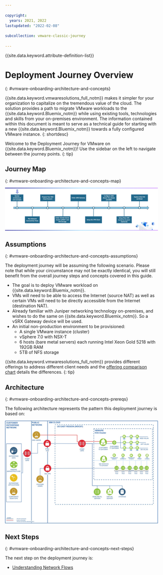 ```yaml
---

copyright:
  years: 2021, 2022
lastupdated: "2022-02-08"

subcollection: vmware-classic-journey

---
```


{{site.data.keyword.attribute-definition-list}}

# Deployment Journey Overview
{: #vmware-onboarding-architecture-and-concepts}

{{site.data.keyword.vmwaresolutions_full_notm}} makes it simpler for your organization to capitalize on the tremendous value of the cloud. The solution provides a path to migrate VMware workloads to the {{site.data.keyword.Bluemix_notm}} while using existing tools, technologies and skills from your on-premises environment.  The information contained within this document is meant to serve as a technical guide for starting with a new {{site.data.keyword.Bluemix_notm}} towards a fully configured VMware instance. 
{: shortdesc}

Welcome to the Deployment Journey for VMware on {{site.data.keyword.Bluemix_notm}}! Use the sidebar on the left to navigate between the journey points.
{: tip}

## Journey Map
{: #vmware-onboarding-architecture-and-concepts-map}

![Architecture](images/solution-vmware-onboarding-hidden/intro/journeymap-1.png)

## Assumptions
{: #vmware-onboarding-architecture-and-concepts-assumptions}

The deployment journey will be assuming the following scenario. Please note that while your circumstance may not be exactly identical, you will still benefit from the overall journey steps and concepts covered in this guide.

- The goal is to deploy VMware workload on {{site.data.keyword.Bluemix_notm}}.
- VMs will need to be able to access the Internet (source NAT) as well as certain VMs will need to be directly accessible from the Internet (destination NAT).
- Already familiar with Juniper networking technology on-premises, and wishes to do the same on {{site.data.keyword.Bluemix_notm}}. So a vSRX Gateway device will be used.
- An initial non-production environment to be provisioned:
   - A single VMware instance (cluster) 
   - vSphere 7.0 with NSX-T
   - 6 hosts (bare metal servers) each running Intel Xeon Gold 5218 with 192GB RAM
   - 5TB of NFS storage 

{{site.data.keyword.vmwaresolutions_full_notm}} provides different offerings to address different client needs and the [offering comparison chart](https://{DomainName}/docs/vmwaresolutions?topic=vmwaresolutions-inst_comp_chart) details the differences.
{: tip}

## Architecture
{: #vmware-onboarding-architecture-and-concepts-prereqs}

The following architecture represents the pattern this deployment journey is based on: 

![Architecture](images/solution-vmware-onboarding-hidden/architecture.jpg)

## Next Steps
{: #vmware-onboarding-architecture-and-concepts-next-steps}

The next step on the deployment journey is:

* [Understanding Network Flows](/docs/vmware-classic-journey?topic=vmware-classic-journey-vmware-onboarding-network-flows)

